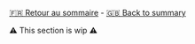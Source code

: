 [🇫🇷 Retour au sommaire](../../Readme.md) - [🇬🇧 Back to summary](../Index/en.md)


⚠️ This section is wip ⚠️